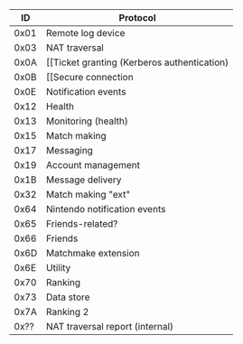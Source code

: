 | ID | Protocol |
| --- | --- |
| 0x01 | Remote log device |
| 0x03 | NAT traversal |
| 0x0A | [[Ticket granting (Kerberos authentication) | Authentication-Protocol]] |
| 0x0B | [[Secure connection | Secure-Protocol]] |
| 0x0E | Notification events |
| 0x12 | Health |
| 0x13 | Monitoring (health) |
| 0x15 | Match making |
| 0x17 | Messaging |
| 0x19 | Account management |
| 0x1B | Message delivery |
| 0x32 | Match making "ext" |
| 0x64 | Nintendo notification events |
| 0x65 | Friends-related? |
| 0x66 | Friends |
| 0x6D | Matchmake extension |
| 0x6E | Utility |
| 0x70 | Ranking |
| 0x73 | Data store |
| 0x7A | Ranking 2 |
| 0x?? | NAT traversal report (internal) |